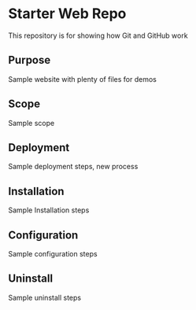 # Starter Web Repo

This repository is for showing how Git and GitHub work

## Purpose

Sample website with plenty of files for demos

## Scope
Sample scope

## Deployment
Sample deployment steps, new process


## Installation

Sample Installation steps

## Configuration
Sample configuration steps

## Uninstall

Sample uninstall steps
